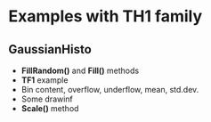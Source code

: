 Examples with TH1 family
========================

GaussianHisto
-------------
 
 * **FillRandom()** and **Fill()** methods
 * **TF1** example
 * Bin content, overflow, underflow, mean, std.dev.
 * Some drawinf
 * **Scale()** method
